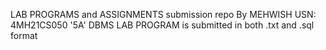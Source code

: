 LAB PROGRAMS and ASSIGNMENTS submission repo
By MEHWISH 
USN: 4MH21CS050
'5A' 
DBMS
LAB PROGRAM is submitted in both .txt and .sql format
